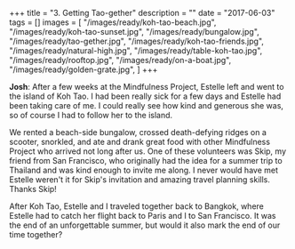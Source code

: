+++
title = "3. Getting Tao-gether"
description = ""
date = "2017-06-03"
tags = []
images = [
  "/images/ready/koh-tao-beach.jpg",
  "/images/ready/koh-tao-sunset.jpg",
  "/images/ready/bungalow.jpg",
  "/images/ready/tao-gether.jpg",
  "/images/ready/koh-tao-friends.jpg",
  "/images/ready/natural-high.jpg",
  "/images/ready/table-koh-tao.jpg",
  "/images/ready/rooftop.jpg",
  "/images/ready/on-a-boat.jpg",
  "/images/ready/golden-grate.jpg",
]
+++

**Josh**: After a few weeks at the Mindfulness Project, Estelle left and went to the island of Koh Tao. I had been really sick for a few days and Estelle had been taking care of me. I could really see how kind and generous she was, so of course I had to follow her to the island.

We rented a beach-side bungalow, crossed death-defying ridges on a scooter, snorkled, and ate and drank great food with other Mindfulness Project who arrived not long after us. One of these volunteers was Skip, my friend from San Francisco, who originally had the idea for a summer trip to Thailand and was kind enough to invite me along. I never would have met Estelle weren't it for Skip's invitation and amazing travel planning skills. Thanks Skip!

After Koh Tao, Estelle and I traveled together back to Bangkok, where Estelle had to catch her flight back to Paris and I to San Francisco. It was the end of an unforgettable summer, but would it also mark the end of our time together?
